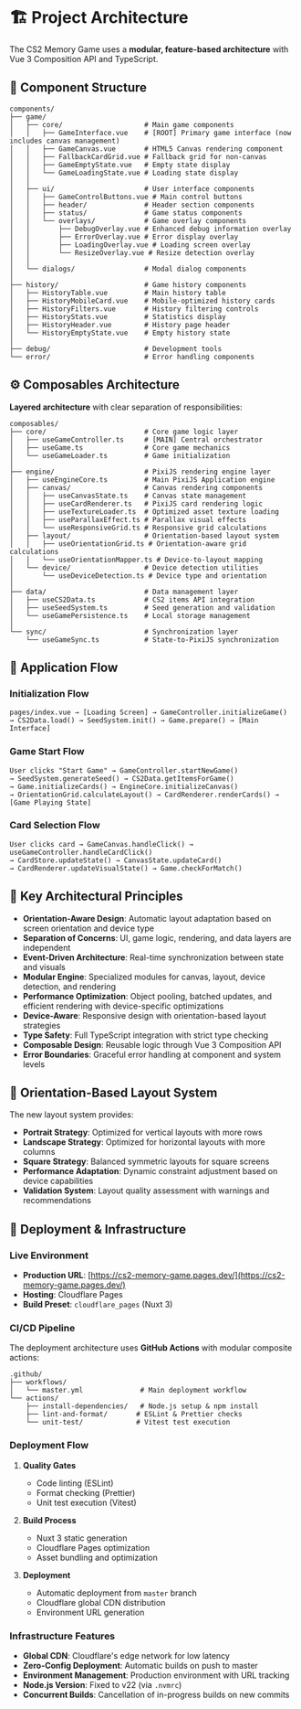 # 🏗️ Project Architecture

The CS2 Memory Game uses a **modular, feature-based architecture** with Vue 3 Composition API and TypeScript.

## 🧩 Component Structure

```
components/
├── game/
│   ├── core/                    # Main game components
│   │   ├── GameInterface.vue    # [ROOT] Primary game interface (now includes canvas management)
│   │   ├── GameCanvas.vue       # HTML5 Canvas rendering component
│   │   ├── FallbackCardGrid.vue # Fallback grid for non-canvas
│   │   ├── GameEmptyState.vue   # Empty state display
│   │   └── GameLoadingState.vue # Loading state display
│   │
│   ├── ui/                      # User interface components
│   │   ├── GameControlButtons.vue # Main control buttons
│   │   ├── header/              # Header section components
│   │   ├── status/              # Game status components
│   │   └── overlays/            # Game overlay components
│   │       ├── DebugOverlay.vue # Enhanced debug information overlay
│   │       ├── ErrorOverlay.vue # Error display overlay
│   │       ├── LoadingOverlay.vue # Loading screen overlay
│   │       └── ResizeOverlay.vue # Resize detection overlay
│   │
│   └── dialogs/                 # Modal dialog components
│
├── history/                     # Game history components
│   ├── HistoryTable.vue         # Main history table
│   ├── HistoryMobileCard.vue    # Mobile-optimized history cards
│   ├── HistoryFilters.vue       # History filtering controls
│   ├── HistoryStats.vue         # Statistics display
│   ├── HistoryHeader.vue        # History page header
│   └── HistoryEmptyState.vue    # Empty history state
│
├── debug/                       # Development tools
└── error/                       # Error handling components
```

## ⚙️ Composables Architecture

**Layered architecture** with clear separation of responsibilities:

```
composables/
├── core/                        # Core game logic layer
│   ├── useGameController.ts     # [MAIN] Central orchestrator
│   ├── useGame.ts               # Core game mechanics
│   └── useGameLoader.ts         # Game initialization
│
├── engine/                      # PixiJS rendering engine layer
│   ├── useEngineCore.ts         # Main PixiJS Application engine
│   ├── canvas/                  # Canvas rendering components
│   │   ├── useCanvasState.ts    # Canvas state management
│   │   ├── useCardRenderer.ts   # PixiJS card rendering logic
│   │   ├── useTextureLoader.ts  # Optimized asset texture loading
│   │   ├── useParallaxEffect.ts # Parallax visual effects
│   │   └── useResponsiveGrid.ts # Responsive grid calculations
│   ├── layout/                  # Orientation-based layout system
│   │   ├── useOrientationGrid.ts # Orientation-aware grid calculations
│   │   └── useOrientationMapper.ts # Device-to-layout mapping
│   └── device/                  # Device detection utilities
│       └── useDeviceDetection.ts # Device type and orientation
│
├── data/                        # Data management layer
│   ├── useCS2Data.ts            # CS2 items API integration
│   ├── useSeedSystem.ts         # Seed generation and validation
│   └── useGamePersistence.ts    # Local storage management
│
└── sync/                        # Synchronization layer
    └── useGameSync.ts           # State-to-PixiJS synchronization
```

## 🔄 Application Flow

### Initialization Flow

```
pages/index.vue → [Loading Screen] → GameController.initializeGame()
→ CS2Data.load() → SeedSystem.init() → Game.prepare() → [Main Interface]
```

### Game Start Flow

```
User clicks "Start Game" → GameController.startNewGame()
→ SeedSystem.generateSeed() → CS2Data.getItemsForGame()
→ Game.initializeCards() → EngineCore.initializeCanvas()
→ OrientationGrid.calculateLayout() → CardRenderer.renderCards() → [Game Playing State]
```

### Card Selection Flow

```
User clicks card → GameCanvas.handleClick() → useGameController.handleCardClick()
→ CardStore.updateState() → CanvasState.updateCard()
→ CardRenderer.updateVisualState() → Game.checkForMatch()
```

## 🎯 Key Architectural Principles

- **Orientation-Aware Design**: Automatic layout adaptation based on screen orientation and device type
- **Separation of Concerns**: UI, game logic, rendering, and data layers are independent
- **Event-Driven Architecture**: Real-time synchronization between state and visuals
- **Modular Engine**: Specialized modules for canvas, layout, device detection, and rendering
- **Performance Optimization**: Object pooling, batched updates, and efficient rendering with device-specific optimizations
- **Device-Aware**: Responsive design with orientation-based layout strategies
- **Type Safety**: Full TypeScript integration with strict type checking
- **Composable Design**: Reusable logic through Vue 3 Composition API
- **Error Boundaries**: Graceful error handling at component and system levels

## 🎨 Orientation-Based Layout System

The new layout system provides:

- **Portrait Strategy**: Optimized for vertical layouts with more rows
- **Landscape Strategy**: Optimized for horizontal layouts with more columns
- **Square Strategy**: Balanced symmetric layouts for square screens
- **Performance Adaptation**: Dynamic constraint adjustment based on device capabilities
- **Validation System**: Layout quality assessment with warnings and recommendations

## 🚀 Deployment & Infrastructure

### Live Environment

- **Production URL**: [https://cs2-memory-game.pages.dev/](https://cs2-memory-game.pages.dev/)
- **Hosting**: Cloudflare Pages
- **Build Preset**: `cloudflare_pages` (Nuxt 3)

### CI/CD Pipeline

The deployment architecture uses **GitHub Actions** with modular composite actions:

```
.github/
├── workflows/
│   └── master.yml              # Main deployment workflow
└── actions/
    ├── install-dependencies/   # Node.js setup & npm install
    ├── lint-and-format/       # ESLint & Prettier checks
    └── unit-test/             # Vitest test execution
```

### Deployment Flow

1. **Quality Gates**

   - Code linting (ESLint)
   - Format checking (Prettier)
   - Unit test execution (Vitest)

2. **Build Process**

   - Nuxt 3 static generation
   - Cloudflare Pages optimization
   - Asset bundling and optimization

3. **Deployment**
   - Automatic deployment from `master` branch
   - Cloudflare global CDN distribution
   - Environment URL generation

### Infrastructure Features

- **Global CDN**: Cloudflare's edge network for low latency
- **Zero-Config Deployment**: Automatic builds on push to master
- **Environment Management**: Production environment with URL tracking
- **Node.js Version**: Fixed to v22 (via `.nvmrc`)
- **Concurrent Builds**: Cancellation of in-progress builds on new commits
